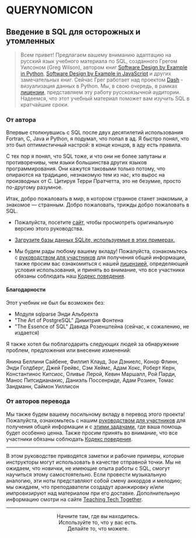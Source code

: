 # QUERYNOMICON

## Введение в SQL для осторожных и утомленных <!-- {docsify-ignore} -->

> Всем привет!
> Предлагаем вашему вниманию адаптацию на русский язык учебного материала по SQL, созданного Грегом Уилсоном (Greg Wilson), автором книг [Software Design by Example in Python](https://third-bit.com/sdxpy/), [Software Design by Example in JavaScript](https://third-bit.com/sdxjs/) и других замечательных книг.
> Сейчас Грег работает над проектом [Dash](https://dash.plotly.com/dash-core-components/graph) - визуализация данных в Python. Мы, в свою очередь, в рамках [лицензии](https://lessonomicon.github.io/querynomicon/license.html), представляем эту работу русскоязычной аудитории.
> Надеемся, что этот учебный материал поможет вам изучить SQL в кратчайшие сроки.

### От автора

Впервые столкнувшись с SQL после двух десятилетий использования Fortran, C, Java и Python, я подумал, что попал в ад. Я быстро понял, что это был оптимистичный настрой: в конце концов, в аду есть правила.

С тех пор я понял, что SQL тоже, и что они не более запутаны и противоречивы, чем языки большинства других языков программирования. Они кажутся таковыми только потому, что опираются на традицию, незнакомую тем из нас, кто вырос на производных от C. Цитируя Терри Пратчетта, это не безумие, просто по-другому разумное.

Итак, добро пожаловать в мир, в котором странное станет знакомым, а знакомое — странным. Добро пожаловать, трижды добро пожаловать в SQL.

- Пожалуйста, посетите [сайт](https://lessonomicon.github.io/querynomicon/), чтобы просмотреть оригинальную версию этого руководства.

- [Загрузите базы данных SQLite, используемые в этих примерах.](https://github.com/lessonomicon/querynomicon/raw/main/querynomicon.zip)

- Мы будем рады любому вашему вкладу! Пожалуйста, ознакомьтесь с [руководством для участников](https://lessonomicon.github.io/querynomicon/contributing.html) для получения общей информации, также просим вас ознакомиться с нашей [лицензией](https://lessonomicon.github.io/querynomicon/license.html), определяющей условия использования, и принять во внимание, что все участники обязаны соблюдать наш [Кодекс поведения](https://lessonomicon.github.io/querynomicon/code_of_conduct.html).

#### Благодарности

Этот учебник не был бы возможен без:
- Модуля sqlparse Энди Альбрехта
- "The Art of PostgreSQL" Димитрия Фонтена
- "The Essence of SQL" Давида Розенштейна (сейчас, к сожалению, не издается)

Я также хотел бы поблагодарить следующих людей за обнаружение проблем, предложения или внесение изменений:

Янина Беллини Сайбене, Филлип Клауд, Зои Дэниелс, Конор Флинн, Энди Голдберг, Джей Грейвс, Сэм Хеймс, Адам Хокс, Роберт Керн, Константинос Китсиос, Оливье Лерой, Кевин Маршалл, Рой Парди, Манос Питсидианакис, Даниэль Поссенриде, Адам Розиен, Томас Зандманн, Саймон Уиллисон

### От авторов перевода

Мы также будем вашему посильному вкладу в перевод этого проекта! Пожалуйста, ознакомьтесь с нашим [руководством для участников](/resources/contributors.md) для получения общей информации и с [этими задачами](https://github.com/vndv/querynomicon/issues), где ваша помощь будет особенно ценна. Также просим принять во внимание, что все участники обязаны соблюдать [Кодекс поведения](/resources/code_of_conduit.md).

---

В этом руководстве приводятся заметки и рабочие примеры, которые инструкторы могут использовать в качестве отправной точки. Мы не ожидаем, что новички, не имеющие опыта работы с SQL, смогут научиться этому самостоятельно. Если провести музыкальную аналогию, эти ноты представляют собой смену аккордов и мелодию; мы ожидаем, что преподаватели создадут аранжировку и/или импровизируют над материалом при его доставке. Дополнительную информацию смотри на сайте [Teaching Tech Together](https://teachtogether.tech/).      

---

<center>Начните там, где вы находитесь.</center>
<center>Используйте то, что у вас есть.</center>
<center>Делайте то, что можете.</center>